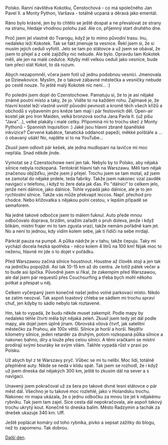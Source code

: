 <!--
.. title: Scandinavia Road Trip - den 2.
.. slug: scandinavia-road-trip-day-02
.. date: 2014-06-06
.. tags: travel,Scandinavia 2014
.. category: travel
.. link: 
.. description: 
.. type: text
-->


Polsko. Ranní návštěva Kokotku, Čenstochová - co má společného Jan Pavel II. a Monty Python, Varšava - totálně ucpaná a děravá jako ementál.

<!-- TEASER_END -->

Ráno bylo krásné, jen by to chtělo se ještě dospat a ne převalovat ze strany na stranu, hledaje vhodnou polohu zad. Ale co, příjemný start druhého dne.

Proč jsem jel vlastně do Tvarogu, když je to mimo původní trasu. Inu, nedaleko leží Kokotek. Tak se fakt jmenuje ta vesnice. Řekl jsem si, že si musím jejich ceduli vyfotit. Jelo se tam po státovce a už jsem se obával, že jsem to přejel a z celé zajížďky nic nebude. Ale bylo. Opravdu tam Kokotek měli, ale jen na malé cedulce. Kdyby měl velkou ceduli jako vesnice, bude tam přeci stát Kokot, to dá rozum.

Abych nezapomněl, včera jsem fotil už jednu podobnou vesnici. Jmenovala se Dziewkovice. Myslím, že o takové zábavné městečka a vesničky nebude po cestě nouze. To ještě malý Kokotek nic není... :)

Po poledni jsem dojel do Czenstochowe. Pamatuju si, že to je asi nějaké známé poutní místo a taky, že jo. Vidíte to na každém rohu. Zajímavé je, že hlavní kostel leží vlastně uvnitř původní pevnosti a kromě těch všech křížů a obchodů s vybavením pro kněze tam mají i pár festovních děl. Open-air kostel jak pro Iron Maiden, velká bronzová socha Jana Pavla II. (už píšu "Java"...), velké plakáty i malé cetky. Připomíná mi to trochu skeč z Monty Pythonů - Spannish Inquisition :) Jaké jsou hlavní zbraně španělské inkvizice? Červené kabátce, fanatická oddanost papeži, měkké polštáře a ... ó obavaný ušák! No, najděte si to na YouTube...

Zkusil jsem odlovit pár kešek, ale jedna mudlopaní na lavičce mi moc nepřála. Snad někde jinde.

Vymotat se z Czenstochowe není jen tak. Nebylo by to Polsko, aby nějaká silnice nebyla rozkopaná. Tentokrát hlavní tah na Warszawu. Měli tam nějak značenou objížďku, jenže jsem ji přejel. Trochu jsem se tam motal, až jsem se zamotal do nějaké prdele, teda fabriky. Takže jsem nakonec vzal zavděk navigací v telefonu, i když to žere data jak ďas. Po "dálnici" to celkem jelo, jenže není dálnice, jako dálnice. Tohle vypadá jako dálnice, ale je to jen rychlostní silnice. Takže vás může překvapit leccos. Např. přechod pro chodce. Nebo křižovatka s nějakou polní cestou, v lepším případě se semaforem.

Na jedné takové odbočce jsem to málem ťuknul. Auto přede mnou odbočovalo doprava, brzdím, snažím zařadit o pruh doleva, jenže i když blikám, místní frajer mi to tam zgusta vrazí, takže nemám pořádně kam jet. No a není to jednou, kdy vidím kolem sebe, jak ti řidiči na sebe mrdají.

Párkrát pauza na pumpě. A půlka nádrže je v tahu, takže čepuju. Taky mi vychází docela hezká spotřeba - něco kolem 4 litrů na 100 km! Nijak moc to neženu, hlavně mi jde o to dojet v pořádku.

Před Warszawou začíná silnice houstnout. Houstne až člověk stojí a jen tak na jedničku popojíždí. Asi tak 10-15 km až do centra. Je totiž pátek večer a to bude asi špička. Původně jsem si říkal, že zakempím před Warszawou, ale dal jsem pár requestů přes Couchsurfing a třeba bych mohl někoho potkat a přespat u něj.

Celkem vyčerpaný jsem konečně našel jedno volné parkovací místo. Nikdo se zatím neozval. Tak aspoň toastový chleba se sádlem mi trochu spraví chuť, jen kdyby to sádlo nebylo tak roztavené.

Hm, tak to vypadá, že budu někde muset zakempit. Podle mapy by nedaleko téhle čtvrti měla být nějaká zeleň. Zkusil jsem tedy jet dál podle mapy, ale dojel jsem úplně jinam. Obrovská vilová čtvrť, jak satelitní městečko za Prahou, ale 100x větší. Silnice je horší a horší. Nejdřív kilometry silnice, jeden retardér za druhým, potom rozkopaná půlka silnice a nakonec bahno, díry a louže přes celou silnici. A těmi sračkami se místní prodírají svými bouráky ke svým vilám. Takhle vypadá růst v praxi po Polsku.

Už abych byl z té Warszavy pryč. Vůbec se mi tu nelíbí. Moc lidí, totálně přeplněné auty. Nikde se nedá v klidu spát. Tak jsem se rozhodl, že i když už jsem dneska dal nějakých 300 km, ještě to zkusím dál na sever a s navigací.

Unavený jsem pokračoval už za šera po takové divné lesní státovce o pár měst dál. Všechno je tu takové moc rozlehlé, jako v Holandsku trochu. Nakonec mi mapa ukázala, že o jednu odbočku za mnou lze jet k nějakému rybníku. Tak jsem tam zajel. Sice cesta dál nepokračovala, ale aspoň takový trochu ukrytý kout. Konečně to dneska balím. Město Radzymin a tachák za dnešek ukazuje 340 km. Uff.

Ještě poplácat komáry od toho rybníka, pivko a sepsat zážitky do blogu, než to zapomenu. Tak dobrou.

[Další den](/blog/2014/scandinavia-road-trip-day-03/).